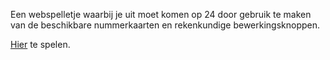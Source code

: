 Een webspelletje waarbij je uit moet komen op 24 door gebruik te maken van de beschikbare nummerkaarten en rekenkundige bewerkingsknoppen.

<a href="https://jeffreyvnzanten.github.io/make24/">Hier</a> te spelen.
